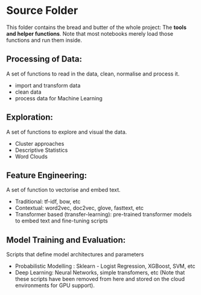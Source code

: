 # Source Folder
This folder contains the bread and butter of the whole project: The **tools and helper functions**. Note that most notebooks merely load those functions and run them inside. 

## Processing of Data:
A set of functions to read in the data, clean, normalise and process it.
* import and transform data
* clean data
* process data for Machine Learning

## Exploration:
A set of functions to explore and visual the data.
* Cluster approaches 
* Descriptive Statistics
* Word Clouds

## Feature Engineering:
A set of function to vectorise and embed text.

* Traditional: tf-idf, bow, etc
* Contextual: word2vec, doc2vec, glove, fasttext, etc
* Transformer based (transfer-learning): pre-trained transformer models to embed text and fine-tuning scripts

## Model Training and Evaluation:
Scripts that define model architectures and parameters

* Probabilistic Modelling : Sklearn - Logist Regression, XGBoost, SVM, etc
* Deep Learning: Neural Networks, simple transfomers, etc (Note that these scripts have been removed from here and stored on the cloud environments for GPU support). 
